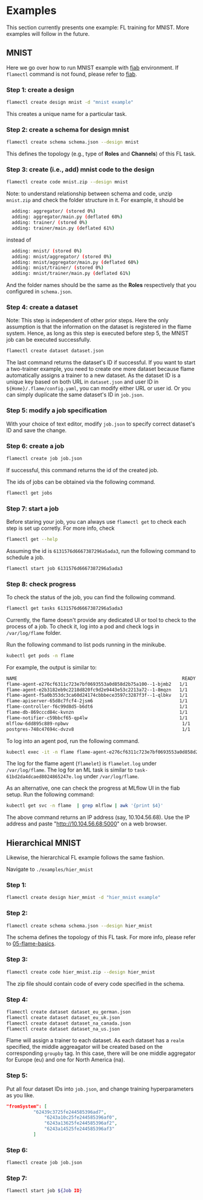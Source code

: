 # Examples

This section currently presents one example: FL training for MNIST. More examples will follow in the future.

## MNIST

Here we go over how to run MNIST example with [fiab](03-fiab.md) environment.
If `flamectl` command is not found, please refer to [fiab](03-fiab.md).

### Step 1: create a design
```bash
flamectl create design mnist -d "mnist example"
```
This creates a unique name for a  particular task. 

### Step 2: create a schema for design mnist
```bash
flamectl create schema schema.json --design mnist
```
This defines the topology (e.g., type of **Roles** and **Channels**) of this FL task.

### Step 3: create (i.e., add) mnist code to the design

```bash
flamectl create code mnist.zip --design mnist
```
Note: to understand relationship between schema and code, unzip `mnist.zip` and check the folder structure in it.
For example, it should be 
```bash
  adding: aggregator/ (stored 0%)
  adding: aggregator/main.py (deflated 60%)
  adding: trainer/ (stored 0%)
  adding: trainer/main.py (deflated 61%)
```
instead of
```bash
  adding: mnist/ (stored 0%)
  adding: mnist/aggregator/ (stored 0%)
  adding: mnist/aggregator/main.py (deflated 60%)
  adding: mnist/trainer/ (stored 0%)
  adding: mnist/trainer/main.py (deflated 61%)
```
And the folder names should be the same as the **Roles** respectively that you configured in `schema.json`. 


### Step 4: create a dataset

Note: This step is independent of other prior steps. Here the only assumption is that the information on the dataset
is registered in the flame system. Hence, as long as this step is executed before step 5, the MNIST job can be executed
successfully.
```bash
flamectl create dataset dataset.json
```
The last command returns the dataset's ID if successful.
If you want to start a two-trainer example, you need to create one more dataset because flame automatically assigns a trainer to a new dataset.
As the dataset ID is a unique key based on both URL in `dataset.json` and user ID in `${Home}/.flame/config.yaml`, you can modify either URL or user id. Or you can simply duplicate the same dataset's ID in `job.json`.

### Step 5: modify a job specification

With your choice of text editor, modify `job.json` to specify correct dataset's ID and save the change.

### Step 6: create a job
```bash
flamectl create job job.json
```
If successful, this command returns the id of the created job.

The ids of jobs can be obtained via the following command.
```bash
flamectl get jobs
```

### Step 7: start a job
Before staring your job, you can always use `flamectl get` to check each step is set up corretly. For more info, check 
```bash
flamectl get --help
```


Assuming the id is `6131576d6667387296a5ada3`, run the following command to schedule a job.
```bash
flamectl start job 6131576d6667387296a5ada3
```

### Step 8: check progress
To check the status of the job, you can find the following command.
```bash
flamectl get tasks 6131576d6667387296a5ada3
```

Currently, the flame doesn't provide any dedicated UI or tool to check to the process of a job.
To check it, log into a pod and check logs in `/var/log/flame` folder.

Run the following command to list pods running in the minikube.
```bash
kubectl get pods -n flame
```
For example, the output is similar to:
```bash
NAME                                                             READY   STATUS    RESTARTS   AGE
flame-agent-e276cf6311c723e7bf0693553a0d858d2b75a100--1-bjmb2   1/1     Running   0          69s
flame-agent-e2b3182eb9c2218d820fc9d2e9443e53c2213a72--1-8mqzn   1/1     Running   0          69s
flame-agent-f5a0b353dc3ca60d24174cbbbece3597c3287f3f--1-qlbkv   1/1     Running   0          69s
flame-apiserver-65d8c7fcf4-2jsm6                                1/1     Running   0          164m
flame-controller-f6c99d8d5-b6dt6                                1/1     Running   0          26m
flame-db-869cccd84c-kvnzn                                       1/1     Running   0          164m
flame-notifier-c59bbcf65-qp4lw                                  1/1     Running   0          164m
mlflow-6dd895c889-npbwv                                          1/1     Running   0          164m
postgres-748c47694c-dvzv8                                        1/1     Running   0          164m
```

To log into an agent pod, run the following command.
```bash
kubectl exec -it -n flame flame-agent-e276cf6311c723e7bf0693553a0d858d2b75a100--1-bjmb2 -- bash
```

The log for the flame agent (`flamelet`) is `flamelet.log` under `/var/log/flame`.
The log for an ML task is similar to `task-61bd2da4dcaed8024865247e.log` under `/var/log/flame`.


As an alternative, one can check the progress at MLflow UI in the fiab setup.
Run the following command:
```bash
kubectl get svc -n flame  | grep mlflow | awk '{print $4}'
```
The above command returns an IP address (say, 10.104.56.68).
Use the IP address and paste "http://10.104.56.68:5000" on a web browser.

## Hierarchical MNIST
Likewise, the hierarchical FL example follows the same fashion. 

Navigate to `./examples/hier_mnist`

### Step 1:
```bash 
flamectl create design hier_mnist -d "hier_mnist example"
```
### Step 2:
```bash
flamectl create schema schema.json --design hier_mnist
```
The schema defines the topology of this FL task. For more info, please refer to [05-flame-basics](05-flame-basics.md).
### Step 3:
```bash
flamectl create code hier_mnist.zip --design hier_mnist
```
The zip file should contain code of every code specified in the schema.

### Step 4:
```bash
flamectl create dataset dataset_eu_german.json
flamectl create dataset dataset_eu_uk.json
flamectl create dataset dataset_na_canada.json
flamectl create dataset dataset_na_us.json
```
Flame will assign a trainer to each dataset. As each dataset has a `realm` specified, the middle aggreagator will be created based on the corresponding `groupby` tag. In this case, there will be one middle aggregator for Europe (eu) and one for North America (na).

### Step 5: 
Put all four dataset IDs into `job.json`, and change training hyperparameters as you like.
```json
"fromSystem": [
	      "62439c3725fe244585396ad7",
              "6243a10c25fe244585396af0",
              "6243a13625fe244585396af2",
              "6243a14525fe244585396af3"
	      ]
```

### Step 6:
```bash
flamectl create job job.json
```

### Step 7:
```bash
flamectl start job ${Job ID}
```